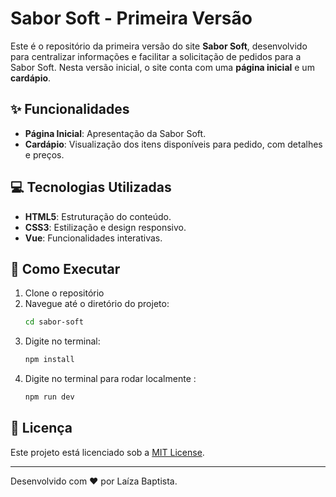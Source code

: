 # Sabor Soft - Primeira Versão

Este é o repositório da primeira versão do site **Sabor Soft**, desenvolvido para centralizar informações e facilitar a solicitação de pedidos para a Sabor Soft. Nesta versão inicial, o site conta com uma **página inicial** e um **cardápio**.

## ✨ Funcionalidades

- **Página Inicial**: Apresentação da Sabor Soft.
- **Cardápio**: Visualização dos itens disponíveis para pedido, com detalhes e preços.

## 💻 Tecnologias Utilizadas

- **HTML5**: Estruturação do conteúdo.
- **CSS3**: Estilização e design responsivo.
- **Vue**: Funcionalidades interativas.

## 🚀 Como Executar

1. Clone o repositório
2. Navegue até o diretório do projeto:
    ```bash
    cd sabor-soft
    ```
3. Digite no terminal:
    ```bash
    npm install
    ```
3. Digite no terminal para rodar localmente :
    ```bash
    npm run dev
    ```
## 📑 Licença

Este projeto está licenciado sob a [MIT License](http://opensource.org/licenses/MIT).

---

Desenvolvido com ❤️ por Laíza Baptista.
